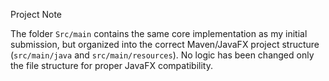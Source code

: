  Project Note
 
The folder `Src/main` contains the same core implementation as my initial submission,
but organized into the correct Maven/JavaFX project structure (`src/main/java` and `src/main/resources`).
No logic has been changed only the file structure for proper JavaFX compatibility.
